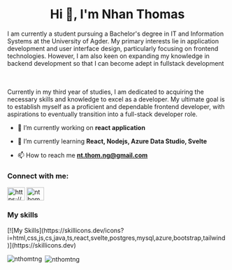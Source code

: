 <h1 align="center">Hi 👋, I'm Nhan Thomas</h1>
I am currently a student pursuing a Bachelor's degree in IT and Information Systems at the University of Agder. My primary interests lie in application development and user interface design, particularly focusing on frontend technologies. However, I am also keen on expanding my knowledge in backend development so that I can become adept in fullstack development

<br><br>
Currently in my third year of studies, I am dedicated to acquiring the necessary skills and knowledge to excel as a developer. My ultimate goal is to establish myself as a proficient and dependable frontend developer, with aspirations to eventually transition into a full-stack developer role.



- 🔭 I’m currently working on **react application**

- 🌱 I’m currently learning **React, Nodejs, Azure Data Studio, Svelte**

- 📫 How to reach me **nt.thom.ng@gmail.com**

<h3 align="left">Connect with me:</h3>
<p align="left">
<a href="https://www.linkedin.com/in/nhan-thomas-nguyen-024860253/" target="blank"><img align="center" src="https://raw.githubusercontent.com/rahuldkjain/github-profile-readme-generator/master/src/images/icons/Social/linked-in-alt.svg" alt="https://www.linkedin.com/in/nhan-thomas-nguyen-024860253/" height="30" width="40" /></a>
<a href="https://discord.gg/nthomn" target="blank"><img align="center" src="https://raw.githubusercontent.com/rahuldkjain/github-profile-readme-generator/master/src/images/icons/Social/discord.svg" alt="nthomn" height="30" width="40" /></a>
</p>

<h3>My skills</h3>
[![My Skills](https://skillicons.dev/icons?i=html,css,js,cs,java,ts,react,svelte,postgres,mysql,azure,bootstrap,tailwind)](https://skillicons.dev)

<p><img align="left" src="https://github-readme-stats.vercel.app/api/top-langs?username=nthomtng&show_icons=true&theme=tokyonight&locale=en&layout=compact" alt="nthomtng" /></p>

<p>&nbsp;<img align="center" src="https://github-readme-stats.vercel.app/api?username=nthomtng&show_icons=true&theme=tokyonight&locale=en" alt="nthomtng" /></p>

